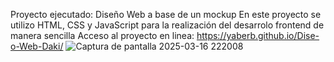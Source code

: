 Proyecto ejecutado: Diseño Web a base de un mockup
En este proyecto se utilizo HTML, CSS y JavaScript para la realización del desarrolo frontend de manera sencilla
Acceso al proyecto en linea: 
https://yaberb.github.io/Dise-o-Web-Daki/
![Captura de pantalla 2025-03-16 222008](https://github.com/user-attachments/assets/33df337a-e1f0-4354-9ac9-102d3bbfc9ce)
